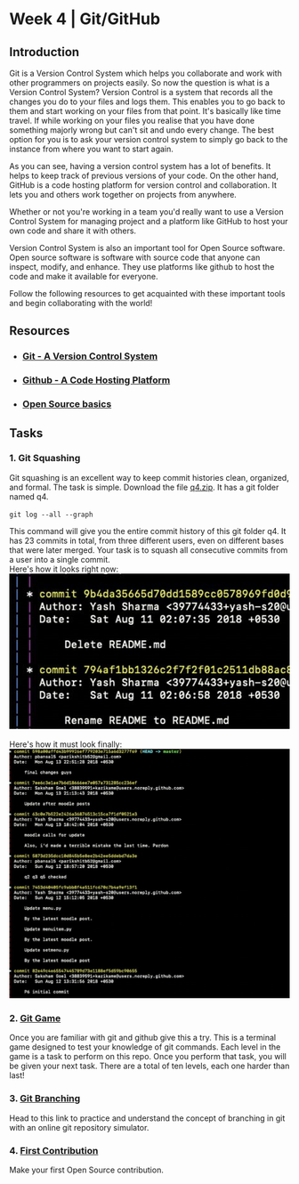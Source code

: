 # Week 4 | Git/GitHub

## Introduction 
Git is a Version Control System which helps you collaborate and work with other programmers on projects easily. So now the question is what is a Version Control System? Version Control is a system that records all the changes you do to your files and logs them. This enables you to go back to them and start working on your files from that point. It's basically like time travel. If while working on your files you realise that you have done something majorly wrong but can't sit and undo every change. The best option for you is to ask your version control system to simply go back to the instance from where you want to start again. 

As you can see, having a version control system has a lot of benefits. It helps to keep track of previous versions of your code. On the other hand, GitHub is a code hosting platform for version control and collaboration. It lets you and others work together on projects from anywhere.

Whether or not you're working in a team you'd really want to use a Version Control System for managing project and a platform like GitHub to host your own code and share it with others. 

Version Control System is also an important tool for Open Source software. Open source software is software with source code that anyone can inspect, modify, and enhance. They use platforms like github to host the code and make it available for everyone.

Follow the following resources to get acquainted with these important tools and begin collaborating with the world!

## Resources

- ### [Git - A Version Control System](https://www.wncc-iitb.org/wiki/index.php/Git)
- ### [Github - A Code Hosting Platform](https://guides.github.com/activities/hello-world/)
- ### [Open Source basics](https://www.wncc-iitb.org/wiki/index.php/Open_Source) 



## Tasks

### 1. Git Squashing

Git squashing is an excellent way to keep commit histories clean, organized, and formal. The task is simple. Download the file [q4.zip](./q4.zip). It has a git folder named q4. 

 `git log --all --graph`

This command will give you the entire commit history of this git folder q4. It has 23 commits in total, from three different users, even on different bases that were later merged. Your task is to squash all consecutive commits from a user into a single commit.  
Here's how it looks right now:   
![](./initial.PNG)   

Here's how it must look finally:   
![](./final.PNG)


### 2. [Git Game](https://github.com/git-game/git-game)

Once you are familiar with git and github give this a try. This is a terminal game designed to test your knowledge of git commands. Each level in the game is a task to perform on this repo.  Once you perform that task, you will be given your next task. There are a total of ten levels, each one harder than last!

### 3. [Git Branching](https://learngitbranching.js.org/)

Head to this link to practice and understand the concept of branching in git with an online git repository simulator. 
  
### 4. [First Contribution](https://github.com/firstcontributions/first-contributions)

Make your first Open Source contribution. 

